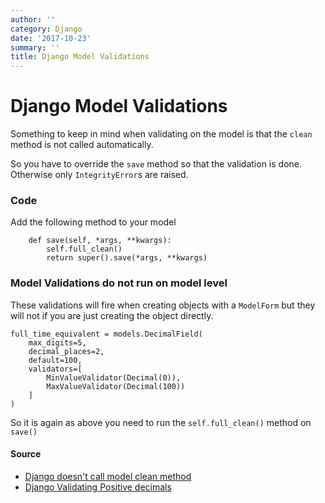 ```yaml
---
author: ''
category: Django
date: '2017-10-23'
summary: ''
title: Django Model Validations
---
```

# Django Model Validations

Something to keep in mind when validating on the model is that the `clean` method is not called automatically.

So you have to override the `save` method so that the validation is done. Otherwise only `IntegrityError`s are raised.

### Code

Add the following method to your model

        def save(self, *args, **kwargs):
            self.full_clean()
            return super().save(*args, **kwargs)

### Model Validations do not run on model level

These validations will fire when creating objects with a `ModelForm` but they will not if you are just creating the object directly.

    full_time_equivalent = models.DecimalField(
        max_digits=5,
        decimal_places=2,
        default=100,
        validators=[
            MinValueValidator(Decimal(0)),
            MaxValueValidator(Decimal(100))
        ]
    )

So it is again as above you need to run the `self.full_clean()` method on `save()`

#### Source

* [Django doesn't call model clean method](https://stackoverflow.com/questions/18803112/django-doesnt-call-model-clean-method)
* [Django Validating Positive decimals](https://stackoverflow.com/questions/12384460/allow-only-positive-decimal-numbers)